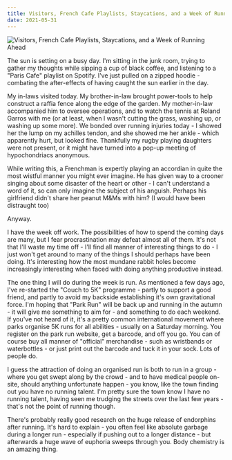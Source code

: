 ```yaml
---
title: Visitors, French Cafe Playlists, Staycations, and a Week of Running Ahead
date: 2021-05-31
---
```


![Visitors, French Cafe Playlists, Staycations, and a Week of Running Ahead](https://source.unsplash.com/LuQ2ex5HY3c/1600x900)

The sun is setting on a busy day. I'm sitting in the junk room, trying to gather my thoughts while sipping a cup of black coffee, and listening to a "Paris Cafe" playlist on Spotify. I've just pulled on a zipped hoodie - combating the after-effects of having caught the sun earlier in the day.

My in-laws visited today. My brother-in-law brought power-tools to help construct a raffia fence along the edge of the garden. My mother-in-law accompanied him to oversee operations, and to watch the tennis at Roland Garros with me (or at least, when I wasn't cutting the grass, washing up, or washing up some more).  We bonded over running injuries today - I showed her the lump on my achilles tendon, and she showed me her ankle - which apparently hurt, but looked fine. Thankfully my rugby playing daughters were not present, or it might have turned into a pop-up meeting of hypochondriacs anonymous.

While writing this, a Frenchman is expertly playing an accordian in quite the most wistful manner you might ever imagine. He has given way to a crooner singing about some disaster of the heart or other - I can't understand a word of it, so can only imagine the subject of his anguish. Perhaps his girlfriend didn't share her peanut M&Ms with him? (I would have been distraught too)

Anyway.

I have the week off work.  The possibilities of how to spend the coming days are many, but I fear procrastination may defeat almost all of them. It's not that I'll waste my time off - I'll find all manner of interesting things to do - I just won't get around to many of the things I should perhaps have been doing. It's interesting how the most mundane rabbit holes become increasingly interesting when faced with doing anything productive instead.

The one thing I will do during the week is run. As mentioned a few days ago, I've re-started the "Couch to 5K" programme - partly to support a good friend, and partly to avoid my backside establishing it's own gravitational force. I'm hoping that "Park Run" will be back up and running in the autumn - it will give me something to aim for - and something to do each weekend. If you've not heard of it, it's a pretty common international movement where parks organise 5K runs for all abilities - usually on a Saturday morning. You register on the park run website, get a barcode, and off you go. You can of course buy all manner of "official" merchandise - such as wristbands or waterbottles - or just print out the barcode and tuck it in your sock. Lots of people do.

I guess the attraction of doing an organised run is both to run in a group - where you get swept along by the crowd - and to have medical people on-site, should anything unfortunate happen - you know, like the town finding out you have no running talent. I'm pretty sure the town know I have no running talent, having seen me trudging the streets over the last few years - that's not the point of running though.

There's probably really good research on the huge release of endorphins after running. It's hard to explain - you often feel like absolute garbage during a longer run - especially if pushing out to a longer distance - but afterwards a huge wave of euphoria sweeps through you. Body chemistry is an amazing thing.